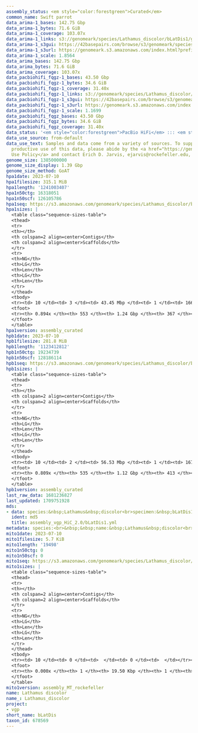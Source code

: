 ```yaml
---
assembly_status: <em style="color:forestgreen">Curated</em>
common_name: Swift parrot
data_arima-1_bases: 142.75 Gbp
data_arima-1_bytes: 71.6 GiB
data_arima-1_coverage: 103.07x
data_arima-1_links: s3://genomeark/species/Lathamus_discolor/bLatDis1/genomic_data/arima/<br>
data_arima-1_s3gui: https://42basepairs.com/browse/s3/genomeark/species/Lathamus_discolor/bLatDis1/genomic_data/arima/
data_arima-1_s3url: https://genomeark.s3.amazonaws.com/index.html?prefix=species/Lathamus_discolor/bLatDis1/genomic_data/arima/
data_arima-1_scale: 1.8564
data_arima_bases: 142.75 Gbp
data_arima_bytes: 71.6 GiB
data_arima_coverage: 103.07x
data_pacbiohifi_fqgz-1_bases: 43.50 Gbp
data_pacbiohifi_fqgz-1_bytes: 34.6 GiB
data_pacbiohifi_fqgz-1_coverage: 31.40x
data_pacbiohifi_fqgz-1_links: s3://genomeark/species/Lathamus_discolor/bLatDis1/genomic_data/pacbio_hifi/<br>
data_pacbiohifi_fqgz-1_s3gui: https://42basepairs.com/browse/s3/genomeark/species/Lathamus_discolor/bLatDis1/genomic_data/pacbio_hifi/
data_pacbiohifi_fqgz-1_s3url: https://genomeark.s3.amazonaws.com/index.html?prefix=species/Lathamus_discolor/bLatDis1/genomic_data/pacbio_hifi/
data_pacbiohifi_fqgz-1_scale: 1.1699
data_pacbiohifi_fqgz_bases: 43.50 Gbp
data_pacbiohifi_fqgz_bytes: 34.6 GiB
data_pacbiohifi_fqgz_coverage: 31.40x
data_status: '<em style="color:forestgreen">PacBio HiFi</em> ::: <em style="color:forestgreen">Arima</em>'
data_use_source: from-default
data_use_text: Samples and data come from a variety of sources. To support fair and
  productive use of this data, please abide by the <a href="https://genome10k.soe.ucsc.edu/data-use-policies/">Data
  Use Policy</a> and contact Erich D. Jarvis, ejarvis@rockefeller.edu, with any questions.
genome_size: 1385000000
genome_size_display: 1.39 Gbp
genome_size_method: GoAT
hpa1date: 2023-07-10
hpa1filesize: 315.1 MiB
hpa1length: '1241003407'
hpa1n50ctg: 16318051
hpa1n50scf: 126105786
hpa1seq: https://s3.amazonaws.com/genomeark/species/Lathamus_discolor/bLatDis1/assembly_curated/bLatDis1.hap1.cur.20230710.fasta.gz
hpa1sizes: |
  <table class="sequence-sizes-table">
  <thead>
  <tr>
  <th></th>
  <th colspan=2 align=center>Contigs</th>
  <th colspan=2 align=center>Scaffolds</th>
  </tr>
  <tr>
  <th>NG</th>
  <th>LG</th>
  <th>Len</th>
  <th>LG</th>
  <th>Len</th>
  </tr>
  </thead>
  <tbody>
  <tr><td> 10 </td><td> 3 </td><td> 43.45 Mbp </td><td> 1 </td><td> 166.04 Mbp </td></tr><tr><td> 20 </td><td> 6 </td><td> 38.47 Mbp </td><td> 2 </td><td> 160.32 Mbp </td></tr><tr><td> 30 </td><td> 10 </td><td> 30.90 Mbp </td><td> 3 </td><td> 152.78 Mbp </td></tr><tr><td> 40 </td><td> 15 </td><td> 23.64 Mbp </td><td> 4 </td><td> 128.18 Mbp </td></tr><tr style="background-color:#cccccc;"><td> 50 </td><td> 22 </td><td style="background-color:#88ff88;"> 16.32 Mbp </td><td> 5 </td><td style="background-color:#88ff88;"> 126.11 Mbp </td></tr><tr><td> 60 </td><td> 32 </td><td> 11.93 Mbp </td><td> 6 </td><td> 112.48 Mbp </td></tr><tr><td> 70 </td><td> 45 </td><td> 8.73 Mbp </td><td> 8 </td><td> 41.83 Mbp </td></tr><tr><td> 80 </td><td> 68 </td><td> 2.97 Mbp </td><td> 15 </td><td> 13.13 Mbp </td></tr><tr><td> 90 </td><td> 0 </td><td>  </td><td> 0 </td><td>  </td></tr><tr><td> 100 </td><td> 0 </td><td>  </td><td> 0 </td><td>  </td></tr></tbody>
  <tfoot>
  <tr><th> 0.894x </th><th> 553 </th><th> 1.24 Gbp </th><th> 367 </th><th> 1.24 Gbp </th></tr>
  </tfoot>
  </table>
hpa1version: assembly_curated
hpb1date: 2023-07-10
hpb1filesize: 281.8 MiB
hpb1length: '1123412812'
hpb1n50ctg: 19234739
hpb1n50scf: 128186114
hpb1seq: https://s3.amazonaws.com/genomeark/species/Lathamus_discolor/bLatDis1/assembly_curated/bLatDis1.hap2.cur.20230710.fasta.gz
hpb1sizes: |
  <table class="sequence-sizes-table">
  <thead>
  <tr>
  <th></th>
  <th colspan=2 align=center>Contigs</th>
  <th colspan=2 align=center>Scaffolds</th>
  </tr>
  <tr>
  <th>NG</th>
  <th>LG</th>
  <th>Len</th>
  <th>LG</th>
  <th>Len</th>
  </tr>
  </thead>
  <tbody>
  <tr><td> 10 </td><td> 2 </td><td> 56.53 Mbp </td><td> 1 </td><td> 167.12 Mbp </td></tr><tr><td> 20 </td><td> 5 </td><td> 44.03 Mbp </td><td> 2 </td><td> 161.57 Mbp </td></tr><tr><td> 30 </td><td> 9 </td><td> 30.36 Mbp </td><td> 3 </td><td> 154.80 Mbp </td></tr><tr><td> 40 </td><td> 14 </td><td> 25.14 Mbp </td><td> 4 </td><td> 129.02 Mbp </td></tr><tr style="background-color:#cccccc;"><td> 50 </td><td> 20 </td><td style="background-color:#88ff88;"> 19.23 Mbp </td><td> 5 </td><td style="background-color:#88ff88;"> 128.19 Mbp </td></tr><tr><td> 60 </td><td> 30 </td><td> 11.27 Mbp </td><td> 6 </td><td> 92.27 Mbp </td></tr><tr><td> 70 </td><td> 48 </td><td> 5.17 Mbp </td><td> 13 </td><td> 13.09 Mbp </td></tr><tr><td> 80 </td><td> 330 </td><td> 95.61 Kbp </td><td> 194 </td><td> 114.33 Kbp </td></tr><tr><td> 90 </td><td> 0 </td><td>  </td><td> 0 </td><td>  </td></tr><tr><td> 100 </td><td> 0 </td><td>  </td><td> 0 </td><td>  </td></tr></tbody>
  <tfoot>
  <tr><th> 0.809x </th><th> 535 </th><th> 1.12 Gbp </th><th> 413 </th><th> 1.12 Gbp </th></tr>
  </tfoot>
  </table>
hpb1version: assembly_curated
last_raw_data: 1681236827
last_updated: 1709751928
mds:
- data: species:&nbsp;Lathamus&nbsp;discolor<br>specimen:&nbsp;bLatDis1<br>projects:&nbsp;<br>&nbsp;&nbsp;-&nbsp;vgp<br>hap1:&nbsp;s3://genomeark/species/Lathamus_discolor/bLatDis1/assembly_vgp_HiC_2.0/bLatDis1.HiC.hap1.20230710.fasta.gz<br>hap2:&nbsp;s3://genomeark/species/Lathamus_discolor/bLatDis1/assembly_vgp_HiC_2.0/bLatDis1.HiC.hap2.20230710.fasta.gz<br>pretext_hap1:&nbsp;s3://genomeark/species/Lathamus_discolor/bLatDis1/assembly_vgp_HiC_2.0/evaluation/hap1/pretext/bLatDis1_hap1__s2_heatmap.pretext<br>pretext_hap2:&nbsp;s3://genomeark/species/Lathamus_discolor/bLatDis1/assembly_vgp_HiC_2.0/evaluation/hap2/pretext/bLatDis1_hap2__s2_heatmap.pretext<br>kmer_spectra_img:&nbsp;s3://genomeark/species/Lathamus_discolor/bLatDis1/assembly_vgp_HiC_2.0/evaluation/merqury/bLatDis1_png/<br>mito:&nbsp;s3://genomeark/species/Lathamus_discolor/bLatDis1/assembly_MT_rockefeller/bLatDis1.MT.20230710.fasta.gz<br>pipeline:<br>&nbsp;&nbsp;-&nbsp;hifiasm&nbsp;(0.19.3+galaxy0)<br>&nbsp;&nbsp;-&nbsp;solve&nbsp;(3.7)<br>&nbsp;&nbsp;-&nbsp;yahs&nbsp;(1.2a.2+galaxy1)<br>assembled_by_group:&nbsp;Rockefeller<br>notes:&nbsp;This&nbsp;was&nbsp;a&nbsp;hifiasm-HiC&nbsp;assembly&nbsp;of&nbsp;bLatDis1,&nbsp;resulting&nbsp;in&nbsp;two&nbsp;complete&nbsp;haplotypes.&nbsp;This&nbsp;individual&nbsp;did&nbsp;bionano&nbsp;data.&nbsp;HiC&nbsp;scaffolding&nbsp;was&nbsp;performed&nbsp;with&nbsp;yahs.&nbsp;The&nbsp;HiC&nbsp;prep&nbsp;was&nbsp;Arima&nbsp;kit&nbsp;2.
  ident: md5
  title: assembly_vgp_HiC_2.0/bLatDis1.yml
metadata: species:<br>&nbsp;&nbsp;name:&nbsp;Lathamus&nbsp;discolor<br>&nbsp;&nbsp;individuals:<br>&nbsp;&nbsp;-&nbsp;short_name:&nbsp;bLatDis1<br>&nbsp;&nbsp;short_name:&nbsp;bLatDis<br>&nbsp;&nbsp;taxon_id:&nbsp;678569<br>&nbsp;&nbsp;common_name:&nbsp;Swift&nbsp;parrot<br>&nbsp;&nbsp;genome_size:&nbsp;1385000000<br>&nbsp;&nbsp;genome_size_method:&nbsp;GoAT<br>&nbsp;&nbsp;order:<br>&nbsp;&nbsp;&nbsp;&nbsp;name:&nbsp;Psittaciformes<br>&nbsp;&nbsp;family:<br>&nbsp;&nbsp;&nbsp;&nbsp;name:&nbsp;Psittacidae<br>&nbsp;&nbsp;project:&nbsp;[&nbsp;vgp&nbsp;]<br>
mito1date: 2023-07-10
mito1filesize: 5.7 KiB
mito1length: '19498'
mito1n50ctg: 0
mito1n50scf: 0
mito1seq: https://s3.amazonaws.com/genomeark/species/Lathamus_discolor/bLatDis1/assembly_MT_rockefeller/bLatDis1.MT.20230710.fasta.gz
mito1sizes: |
  <table class="sequence-sizes-table">
  <thead>
  <tr>
  <th></th>
  <th colspan=2 align=center>Contigs</th>
  <th colspan=2 align=center>Scaffolds</th>
  </tr>
  <tr>
  <th>NG</th>
  <th>LG</th>
  <th>Len</th>
  <th>LG</th>
  <th>Len</th>
  </tr>
  </thead>
  <tbody>
  <tr><td> 10 </td><td> 0 </td><td>  </td><td> 0 </td><td>  </td></tr><tr><td> 20 </td><td> 0 </td><td>  </td><td> 0 </td><td>  </td></tr><tr><td> 30 </td><td> 0 </td><td>  </td><td> 0 </td><td>  </td></tr><tr><td> 40 </td><td> 0 </td><td>  </td><td> 0 </td><td>  </td></tr><tr style="background-color:#cccccc;"><td> 50 </td><td> 0 </td><td style="background-color:#ff8888;">  </td><td> 0 </td><td style="background-color:#ff8888;">  </td></tr><tr><td> 60 </td><td> 0 </td><td>  </td><td> 0 </td><td>  </td></tr><tr><td> 70 </td><td> 0 </td><td>  </td><td> 0 </td><td>  </td></tr><tr><td> 80 </td><td> 0 </td><td>  </td><td> 0 </td><td>  </td></tr><tr><td> 90 </td><td> 0 </td><td>  </td><td> 0 </td><td>  </td></tr><tr><td> 100 </td><td> 0 </td><td>  </td><td> 0 </td><td>  </td></tr></tbody>
  <tfoot>
  <tr><th> 0.000x </th><th> 1 </th><th> 19.50 Kbp </th><th> 1 </th><th> 19.50 Kbp </th></tr>
  </tfoot>
  </table>
mito1version: assembly_MT_rockefeller
name: Lathamus discolor
name_: Lathamus_discolor
project:
- vgp
short_name: bLatDis
taxon_id: 678569
---
```

